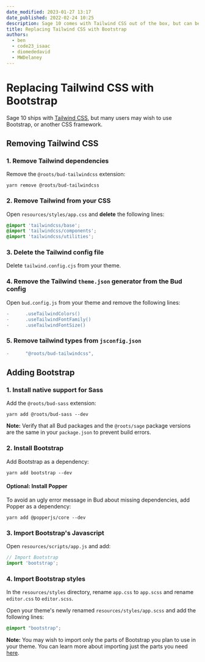 ```yaml
---
date_modified: 2023-01-27 13:17
date_published: 2022-02-24 10:25
description: Sage 10 comes with Tailwind CSS out of the box, but can be replaced with Bootstrap or any other CSS framework.
title: Replacing Tailwind CSS with Bootstrap
authors:
  - ben
  - code23_isaac
  - diomededavid
  - MWDelaney
---
```


# Replacing Tailwind CSS with Bootstrap

Sage 10 ships with [Tailwind CSS](https://tailwindcss.com), but many users may wish to use Bootstrap, or another CSS framework. 

## Removing Tailwind CSS

### 1. Remove Tailwind dependencies

Remove the `@roots/bud-tailwindcss` extension:

```shell
yarn remove @roots/bud-tailwindcss
```

### 2. Remove Tailwind from your CSS

Open `resources/styles/app.css` and **delete** the following lines:

```css
@import 'tailwindcss/base';
@import 'tailwindcss/components';
@import 'tailwindcss/utilities';
```

### 3. Delete the Tailwind config file

Delete `tailwind.config.cjs` from your theme.

### 4. Remove the Tailwind `theme.json` generator from the Bud config

Open `bud.config.js` from your theme and remove the following lines:

```diff
-      .useTailwindColors()
-      .useTailwindFontFamily()
-      .useTailwindFontSize()
```

### 5. Remove tailwind types from `jsconfig.json`

```diff
-      "@roots/bud-tailwindcss",
```

## Adding Bootstrap

### 1. Install native support for Sass

Add the `@roots/bud-sass` extension:

```shell
yarn add @roots/bud-sass --dev
```
**Note:** Verify that all Bud packages and the `@roots/sage` package versions are the same in your `package.json` to prevent build errors.

### 2. Install Bootstrap

Add Bootstrap as a dependency:

```shell
yarn add bootstrap --dev
```

#### Optional: Install Popper

To avoid an ugly error message in Bud about missing dependencies, add Popper as a dependency:

```shell
yarn add @popperjs/core --dev
```

### 3. Import Bootstrap's Javascript

Open `resources/scripts/app.js` and add:

```javascript
// Import Bootstrap
import 'bootstrap';
```

### 4. Import Bootstrap styles

In the `resources/styles` directory, rename `app.css` to `app.scss` and rename `editor.css` to `editor.scss`.

Open your theme's newly renamed `resources/styles/app.scss` and add the following lines:

```css
@import "bootstrap";
```

**Note:** You may wish to import only the parts of Bootstrap you plan to use in your theme. You can learn more about importing just the parts you need [here](https://getbootstrap.com/docs/5.1/customize/sass/#importing).

